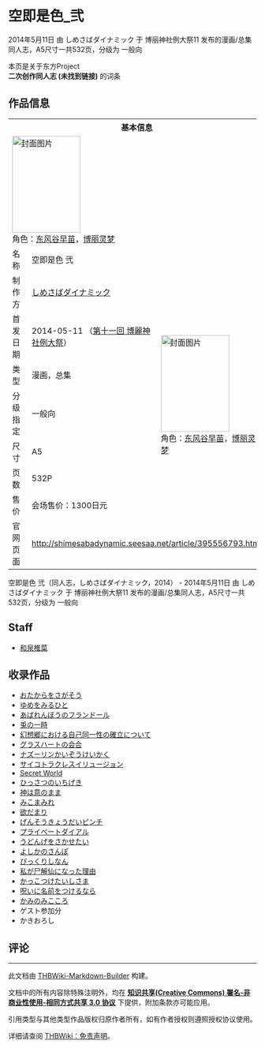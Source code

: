 # 空即是色_弐

<!-- source html: G:\repos\THBWiki-Markdown-Builder\THBWikiMarkdown\Temp\main\0\0d\ns0%3A%E7%A9%BA%E5%8D%B3%E6%98%AF%E8%89%B2_%E5%BC%90.html -->

2014年5月11日 由 しめさばダイナミック 于 博丽神社例大祭11 发布的漫画/总集同人志，A5尺寸一共532页，分级为 一般向

本页是关于东方Project  
 **二次创作同人志 (未找到链接)** 的词条
## 作品信息

<table><tbody><tr><th colspan="3">基本信息</th></tr><tr><td class="cover-artwork-mobile" colspan="2"><a href="./文件-空即是色_弐封面.jpg.md" class="image" title="封面图片"><img alt="封面图片" src="https://upload.thwiki.cc/thumb/f/f5/%E7%A9%BA%E5%8D%B3%E6%98%AF%E8%89%B2_%E5%BC%90%E5%B0%81%E9%9D%A2.jpg/138px-%E7%A9%BA%E5%8D%B3%E6%98%AF%E8%89%B2_%E5%BC%90%E5%B0%81%E9%9D%A2.jpg" decoding="async" loading="lazy" width="138" height="196" srcset="https://upload.thwiki.cc/thumb/f/f5/%E7%A9%BA%E5%8D%B3%E6%98%AF%E8%89%B2_%E5%BC%90%E5%B0%81%E9%9D%A2.jpg/207px-%E7%A9%BA%E5%8D%B3%E6%98%AF%E8%89%B2_%E5%BC%90%E5%B0%81%E9%9D%A2.jpg 1.5x, https://upload.thwiki.cc/thumb/f/f5/%E7%A9%BA%E5%8D%B3%E6%98%AF%E8%89%B2_%E5%BC%90%E5%B0%81%E9%9D%A2.jpg/277px-%E7%A9%BA%E5%8D%B3%E6%98%AF%E8%89%B2_%E5%BC%90%E5%B0%81%E9%9D%A2.jpg 2x" data-file-width="420" data-file-height="595"></a><div class="cover-char">角色：<a href="./东风谷早苗.md" title="东风谷早苗">东风谷早苗</a>，<a href="./博丽灵梦.md" title="博丽灵梦">博丽灵梦</a></div></td>
</tr><tr><td class="label">名称</td><td colspan="2"> 空即是色 弐 </td></tr><tr><td class="label">制作方</td><td><a href="./しめさばダイナミック.md" title="しめさばダイナミック">しめさばダイナミック</a></td><td class="cover-artwork" rowspan="7" style="min-width:196px;"><a href="./文件-空即是色_弐封面.jpg.md" class="image" title="封面图片"><img alt="封面图片" src="https://upload.thwiki.cc/thumb/f/f5/%E7%A9%BA%E5%8D%B3%E6%98%AF%E8%89%B2_%E5%BC%90%E5%B0%81%E9%9D%A2.jpg/138px-%E7%A9%BA%E5%8D%B3%E6%98%AF%E8%89%B2_%E5%BC%90%E5%B0%81%E9%9D%A2.jpg" decoding="async" loading="lazy" width="138" height="196" srcset="https://upload.thwiki.cc/thumb/f/f5/%E7%A9%BA%E5%8D%B3%E6%98%AF%E8%89%B2_%E5%BC%90%E5%B0%81%E9%9D%A2.jpg/207px-%E7%A9%BA%E5%8D%B3%E6%98%AF%E8%89%B2_%E5%BC%90%E5%B0%81%E9%9D%A2.jpg 1.5x, https://upload.thwiki.cc/thumb/f/f5/%E7%A9%BA%E5%8D%B3%E6%98%AF%E8%89%B2_%E5%BC%90%E5%B0%81%E9%9D%A2.jpg/277px-%E7%A9%BA%E5%8D%B3%E6%98%AF%E8%89%B2_%E5%BC%90%E5%B0%81%E9%9D%A2.jpg 2x" data-file-width="420" data-file-height="595"></a><div class="cover-char">角色：<a href="./东风谷早苗.md" title="东风谷早苗">东风谷早苗</a>，<a href="./博丽灵梦.md" title="博丽灵梦">博丽灵梦</a></div></td>
</tr><tr><td class="label">首发日期</td><td>2014-05-11&#160;（<a href="/展会作品列表?e=%E5%8D%9A%E4%B8%BD%E7%A5%9E%E7%A4%BE%E4%BE%8B%E5%A4%A7%E7%A5%AD%2311">第十一回 博麗神社例大祭</a>）</td></tr><tr><td class="label">类型</td><td>漫画，总集</td></tr><tr><td class="label">分级指定</td><td>一般向</td></tr><tr><td class="label">尺寸</td><td>A5</td></tr><tr><td class="label">页数</td><td>532P</td></tr><tr><td class="label">售价</td><td>会场售价：1300日元</td></tr>
<tr><td class="label">官网页面</td><td colspan="2"><a rel="nofollow" class="external free" href="http://shimesabadynamic.seesaa.net/article/395556793.html">http://shimesabadynamic.seesaa.net/article/395556793.html</a></td></tr></tbody></table>

空即是色 弐（同人志，しめさばダイナミック，2014） - 2014年5月11日 由 しめさばダイナミック 于 博丽神社例大祭11 发布的漫画/总集同人志，A5尺寸一共532页，分级为 一般向
## Staff
- [和泉椎菜](./和泉椎菜.md)

## 收录作品
- [おたからをさがそう](./おたからをさがそう.md)
- [ゆめをみるひと](./ゆめをみるひと.md)
- [あばれんぼうのフランドール](./あばれんぼうのフランドール.md)
- [兎の一時](./兎の一時.md)
- [幻想郷における自己同一性の確立について](./幻想郷における自己同一性の確立について.md)
- [グラスハートの会合](./グラスハートの会合.md)
- [ナズーリンかいぞうけいかく](./ナズーリンかいぞうけいかく.md)
- [サイコトラクレスイリュージョン](./サイコトラクレスイリュージョン.md)
- [Secret World](./Secret_World.md)
- [ひっさつのいちげき](./ひっさつのいちげき.md)
- [神は意のまま](./神は意のまま.md)
- [みこまみれ](./みこまみれ.md)
- [欲だまり](./欲だまり.md)
- [げんそうきょうだいピンチ](./げんそうきょうだいピンチ.md)
- [プライベートダイアル](./プライベートダイアル.md)
- [うどんげをさかせたい](./うどんげをさかせたい.md)
- [よしかのさんぽ](./よしかのさんぽ.md)
- [びっくりしなん](./びっくりしなん.md)
- [私が尸解仙になった理由](./私が尸解仙になった理由.md)
- [かっこつけたいしさま](./かっこつけたいしさま.md)
- [呪いに名前をつけるなら](./呪いに名前をつけるなら.md)
- [かみのみこころ](./かみのみこころ.md)
- ゲスト参加分
- かきおろし

## 评论




---

此文档由 [THBWiki-Markdown-Builder](https://github.com/Delsin-Yu/THBWiki-Markdown-Builder) 构建。

文档中的所有内容除特殊注明外，均在 [**知识共享(Creative Commons) 署名-非商业性使用-相同方式共享 3.0 协议**](https://creativecommons.org/licenses/by-sa/3.0/deed.zh-hans) 下提供，附加条款亦可能应用。

引用类型与其他类型作品版权归原作者所有，如有作者授权则遵照授权协议使用。

详细请查阅 [THBWiki：免责声明](https://thbwiki.cc/THBWiki:%E5%85%8D%E8%B4%A3%E5%A3%B0%E6%98%8E)。

